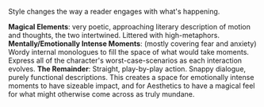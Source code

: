 Style changes the way a reader engages with what's happening.

**Magical Elements**: very poetic, approaching literary description of motion and thoughts, the two intertwined. Littered with high-metaphors.
**Mentally/Emotionally Intense Moments**: (mostly covering fear and anxiety) Wordy internal monologues to fill the space of what would take moments. Express all of the character's worst-case-scenarios as each interaction evolves.
**The Remainder**: Straight, play-by-play action. Snappy dialogue, purely functional descriptions. This creates a space for emotionally intense moments to have sizeable impact, and for Aesthetics to have a magical feel for what might otherwise come across as truly mundane.